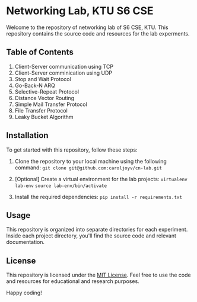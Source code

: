 # Networking Lab, KTU S6 CSE

Welcome to the repository of networking lab of S6 CSE, KTU. This repository contains the source code and resources for the lab experments.

## Table of Contents
1. Client-Server communication using TCP
2. Client-Server comminication using UDP
3. Stop and Wait Protocol
4. Go-Back-N ARQ
5. Selective-Repeat Protocol
6. Distance Vector Routing
7. Simple Mail Transfer Protocol
8. File Transfer Protocol
9. Leaky Bucket Algorithm

## Installation

To get started with this repository, follow these steps:

1. Clone the repository to your local machine using the following command:
     `git clone git@github.com:caroljoyv/cn-lab.git`
2. [Optional] Create a virtual environment for the lab projects:
      `virtualenv lab-env`
      `source lab-env/bin/activate`

3. Install the required dependencies:
      `pip install -r requirements.txt`

## Usage

This repository is organized into separate directories for each experiment. Inside each project directory, you'll find the source code and relevant documentation.


## License

This repository is licensed under the [MIT License](LICENSE). Feel free to use the code and resources for educational and research purposes.

Happy coding!

